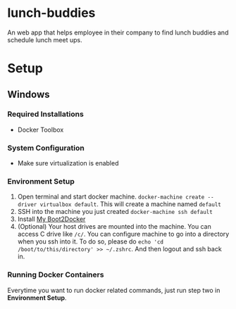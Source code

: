 # lunch-buddies
An web app that helps employee in their company to find lunch buddies and schedule lunch meet ups.

# Setup
## Windows
### Required Installations
* Docker Toolbox
### System Configuration
* Make sure virtualization is enabled
### Environment Setup
1. Open terminal and start docker machine. ```docker-machine create --driver virtualbox default```. This will create a machine named ```default```
2. SSH into the machine you just created ```docker-machine ssh default```
3. Install [My Boot2Docker](https://github.com/wharsojo/myboot2docker)
4. (Optional) Your host drives are mounted into the machine. You can access C drive like ```/c/```. You can configure machine to go into a directory when you ssh into it. To do so, please do ```echo 'cd /boot/to/this/directory' >> ~/.zshrc```. And then logout and ssh back in.
### Running Docker Containers
Everytime you want to run docker related commands, just run step two in __Environment Setup__.
